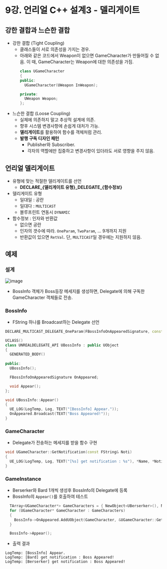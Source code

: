 # 9강. 언리얼 C++ 설계3 - 델리게이트
## 강한 결합과 느슨한 결합
- 강한 결합 (Tight Coupling)
  - 클래스들이 서로 의존성을 가지는 경우.
  - 아래와 같은 코드에서 Weapon이 없으면 GameCharacter가 만들어질 수 없음. 이 때, GameCharacter는 Weapon에 대한 의존성을 가짐.
    ```c++
    class UGameCharacter
    {
    public:
      UGameCharacter(UWeapon InWeapon);

    private:
      UWeapon Weapon;
    };
    ```
- 느슨한 결합 (Loose Coupling)
  - 실체에 의존하지 말고 추상적 설계에 의존.
  - 향후 시스템 변경사항에 손쉽게 대처가 가능.
  - **델리게이트**를 활용하여 함수를 객체처럼 관리.
  - **발행 구독 디자인 패턴**
    - Publisher와 Subscriber.
    - 각자의 역할에만 집중하고 변경사항이 있더라도 서로 영향을 주지 않음.
## 언리얼 델리게이트
- 유형에 맞는 적절한 델리게이트를 선언
  - **DECLARE\_{델리게이트 유형}\_DELEGATE\_{함수정보}**
- 델리게이트 유형
  - 일대일 : 공란
  - 일대다 : `MULTICAST`
  - 블루프린트 연동시 `DYNAMIC`
- 함수정보 : 인자와 반환값
  - 없으면 공란
  - 인자의 갯수에 따라. `OneParam`, `TwoParam`, ... 9개까지 지원
  - 반환값이 있으면 `RetVal`. 단, `MULTICAST`일 경우에는 지원하지 않음.
## 예제
### 설계
![image](https://github.com/Wseop/unreal-programming/assets/18005580/81eacf23-c567-43c9-96b4-3340b13af7a4)
- BossInfo 객체가 Boss등장 메세지를 생성하면, Delegate에 의해 구독한 GameCharacter 객체들로 전송.
### BossInfo
- FString 하나를 Broadcast하는 Delegate 선언
```c++
DECLARE_MULTICAST_DELEGATE_OneParam(FBossInfoOnAppearedSignature, const FString&);
```
```c++
UCLASS()
class UNREALDELEGATE_API UBossInfo : public UObject
{
  GENERATED_BODY()
	
public:
  UBossInfo();

  FBossInfoOnAppearedSignature OnAppeared;

  void Appear();
};
```
```c++
void UBossInfo::Appear()
{
  UE_LOG(LogTemp, Log, TEXT("[BossInfo] Appear."));
  OnAppeared.Broadcast(TEXT("Boss Appeared!"));
}
```
### GameCharacter
- Delegate가 전송하는 메세지를 받을 함수 구현
```c++
void UGameCharacter::GetNotification(const FString& Noti)
{
  UE_LOG(LogTemp, Log, TEXT("[%s] get notification : %s"), *Name, *Noti);
}
```
### GameInstance
- Berserker와 Bard 1개씩 생성후 BossInfo의 Delegate에 등록
- BossInfo의 `Appear()`를 호출하여 테스트
```c++
  TArray<UGameCharacter*> GameCharacters = { NewObject<UBerserker>(), NewObject<UBard>() };
  for (UGameCharacter* GameCharacter : GameCharacters)
  {
    BossInfo->OnAppeared.AddUObject(GameCharacter, &UGameCharacter::GetNotification);
  }

  BossInfo->Appear();
```
- 출력 결과
```
LogTemp: [BossInfo] Appear.
LogTemp: [Bard] get notification : Boss Appeared!
LogTemp: [Berserker] get notification : Boss Appeared!
```
